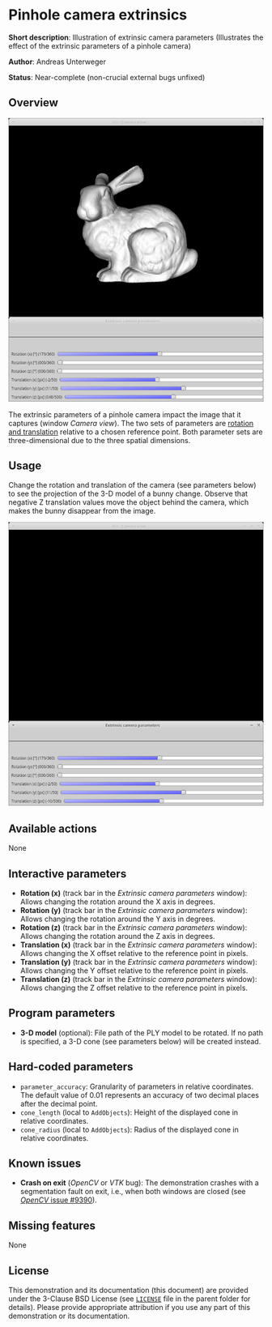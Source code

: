 Pinhole camera extrinsics
=========================

**Short description**: Illustration of extrinsic camera parameters (Illustrates the effect of the extrinsic parameters of a pinhole camera)

**Author**: Andreas Unterweger

**Status**: Near-complete (non-crucial external bugs unfixed)

Overview
--------

![Screenshot](../screenshots/extrinsics.png)

The extrinsic parameters of a pinhole camera impact the image that it captures (window *Camera view*). The two sets of parameters are [rotation and translation](https://docs.opencv.org/3.4.0/d9/d0c/group__calib3d.html) relative to a chosen reference point. Both parameter sets are three-dimensional due to the three spatial dimensions.

Usage
-----

Change the rotation and translation of the camera (see parameters below) to see the projection of the 3-D model of a bunny change. Observe that negative Z translation values move the object behind the camera, which makes the bunny disappear from the image.

![Screenshot after making the Z offset negative](../screenshots/extrinsics_negative_z_translation.png)

Available actions
-----------------

None

Interactive parameters
----------------------

* **Rotation (x)** (track bar in the *Extrinsic camera parameters* window): Allows changing the rotation around the X axis in degrees.
* **Rotation (y)** (track bar in the *Extrinsic camera parameters* window): Allows changing the rotation around the Y axis in degrees.
* **Rotation (z)** (track bar in the *Extrinsic camera parameters* window): Allows changing the rotation around the Z axis in degrees.
* **Translation (x)** (track bar in the *Extrinsic camera parameters* window): Allows changing the X offset relative to the reference point in pixels.
* **Translation (y)** (track bar in the *Extrinsic camera parameters* window): Allows changing the Y offset relative to the reference point in pixels.
* **Translation (z)** (track bar in the *Extrinsic camera parameters* window): Allows changing the Z offset relative to the reference point in pixels.

Program parameters
------------------

* **3-D model** (optional): File path of the PLY model to be rotated. If no path is specified, a 3-D cone (see parameters below) will be created instead.

Hard-coded parameters
---------------------

* `parameter_accuracy`: Granularity of parameters in relative coordinates. The default value of 0.01 represents an accuracy of two decimal places after the decimal point.
* `cone_length` (local to `AddObjects`): Height of the displayed cone in relative coordinates.
* `cone_radius` (local to `AddObjects`): Radius of the displayed cone in relative coordinates.

Known issues
------------

* **Crash on exit** (*OpenCV* or *VTK* bug): The demonstration crashes with a segmentation fault on exit, i.e., when both windows are closed (see [*OpenCV* issue #9390](https://github.com/opencv/opencv/issues/9390)).

Missing features
----------------

None

License
-------

This demonstration and its documentation (this document) are provided under the 3-Clause BSD License (see [`LICENSE`](../LICENSE) file in the parent folder for details). Please provide appropriate attribution if you use any part of this demonstration or its documentation.